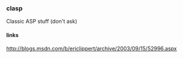 ### clasp
Classic ASP stuff (don't ask)

#### links
http://blogs.msdn.com/b/ericlippert/archive/2003/09/15/52996.aspx